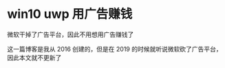 # win10 uwp 用广告赚钱

微软干掉了广告平台，因此不用想用广告赚钱了

<!--more-->
<!-- CreateTime:2/13/2018 5:23:03 PM -->

<!-- csdn -->

这一篇博客是我从 2016 创建的，但是在 2019 的时候就听说微软砍了广告平台，因此本文就不更新了